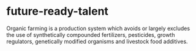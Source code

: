﻿# future-ready-talent
Organic farming is a production system which avoids or largely excludes the use of synthetically compounded fertilizers, pesticides, growth regulators, genetically modified organisms and livestock food additives.
